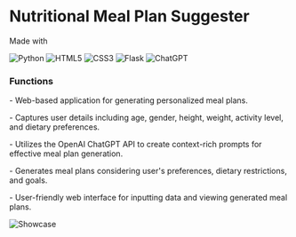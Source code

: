 <h1>Nutritional Meal Plan Suggester</h1>
Made with

![Python](https://img.shields.io/badge/Python-yellow?style=flat)
![HTML5](https://img.shields.io/badge/-HTML5-orange?logo=html5&logoColor=white&style=flat)
![CSS3](https://img.shields.io/badge/-CSS3-blue?logo=css3&logoColor=white&style=flat)
![Flask](https://img.shields.io/badge/Flask-gray?style=flat)
![ChatGPT](https://img.shields.io/badge/ChatGPT-gray?style=flat)

<h3>Functions</h3>
<p>- Web-based application for generating personalized meal plans.</p>

<p>- Captures user details including age, gender, height, weight, activity level, and dietary preferences.</p>

<p>- Utilizes the OpenAI ChatGPT API to create context-rich prompts for effective meal plan generation.</p>

<p>- Generates meal plans considering user's preferences, dietary restrictions, and goals.</p>

<p>- User-friendly web interface for inputting data and viewing generated meal plans.</p>

![Showcase](https://img.shields.io/badge/-Showcase-9B59B6?style=flat)